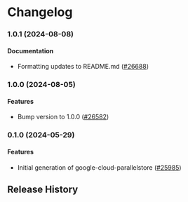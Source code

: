 # Changelog

### 1.0.1 (2024-08-08)

#### Documentation

* Formatting updates to README.md ([#26688](https://github.com/googleapis/google-cloud-ruby/issues/26688)) 

### 1.0.0 (2024-08-05)

#### Features

* Bump version to 1.0.0 ([#26582](https://github.com/googleapis/google-cloud-ruby/issues/26582)) 

### 0.1.0 (2024-05-29)

#### Features

* Initial generation of google-cloud-parallelstore ([#25985](https://github.com/googleapis/google-cloud-ruby/issues/25985)) 

## Release History

